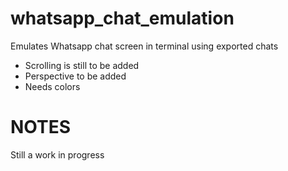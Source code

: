 # whatsapp_chat_emulation
Emulates Whatsapp chat screen in terminal using exported chats

* Scrolling is still to be added
* Perspective to be added
* Needs colors

# NOTES
Still a work in progress